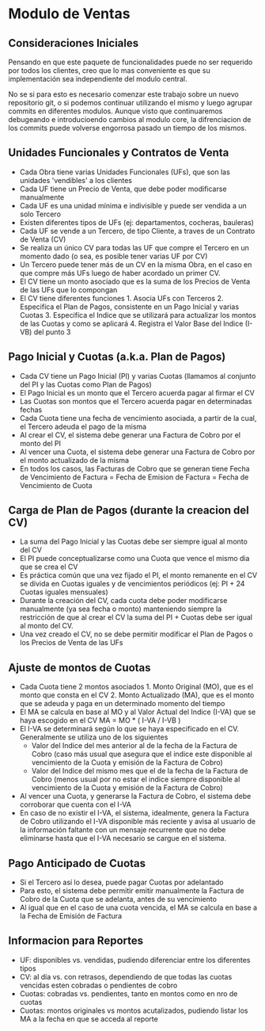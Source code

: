 # Modulo de Ventas #


## Consideraciones Iniciales ##

Pensando en que este paquete de funcionalidades puede no ser requerido por
todos los clientes, creo que lo mas conveniente es que su implementación sea
independiente del modulo central.

No se si para esto es necesario comenzar este trabajo sobre un nuevo
repositorio git, o si podemos continuar utilizando el mismo y luego agrupar
commits en diferentes modulos. Aunque visto que continuaremos debugeando e
introducioendo cambios al modulo core, la difrenciacion de los commits puede
volverse engorrosa pasado un tiempo de los mismos.

## Unidades Funcionales y Contratos de Venta ##

- Cada Obra tiene varias Unidades Funcionales (UFs), que son las unidades
  'vendibles' a los clientes
- Cada UF tiene un Precio de Venta, que debe poder modificarse manualmente
- Cada UF es una unidad mínima e indivisible y puede ser vendida a un solo
  Tercero
- Existen diferentes tipos de UFs (ej: departamentos, cocheras, bauleras)
- Cada UF se vende a un Tercero, de tipo Cliente, a traves de un Contrato de
  Venta (CV)
- Se realiza un único CV para todas las UF que compre el Tercero en un momento
  dado (o sea, es posible tener varias UF por CV)
- Un Tercero puede tener más de un CV en la misma Obra, en el caso en que
  compre más UFs luego de haber acordado un primer CV.
- El CV tiene un monto asociado que es la suma de los Precios de Venta de las
  UFs que lo compongan
- El CV tiene diferentes funciones 1. Asocia UFs con Terceros 2. Especifíca el
  Plan de Pagos, consistente en un Pago Inicial y varias Cuotas 3. Especifíca
  el Indice que se utilizará para actualizar los montos de las Cuotas y como se
  aplicará 4. Registra el Valor Base del Indice (I-VB) del punto 3


## Pago Inicial y Cuotas (a.k.a. Plan de Pagos) ##

- Cada CV tiene un Pago Inicial (PI) y varias Cuotas (llamamos al conjunto del
  PI y las Cuotas como Plan de Pagos)
- El Pago Inicial es un monto que el Tercero acuerda pagar al firmar el CV
- Las Cuotas son montos que el Tercero acuerda pagar en determinadas fechas
- Cada Cuota tiene una fecha de vencimiento asociada, a partir de la cual, el
  Tercero adeuda el pago de la misma
- Al crear el CV, el sistema debe generar una Factura de Cobro por el monto del
  PI
- Al vencer una Cuota, el sistema debe generar una Factura de Cobro por el
  monto actualizado de la misma
- En todos los casos, las Facturas de Cobro que se generan tiene Fecha de
  Vencimiento de Factura = Fecha de Emision de Factura = Fecha de Vencimiento
  de Cuota


## Carga de Plan de Pagos (durante la creacion del CV) ##

- La suma del Pago Inicial y las Cuotas debe ser siempre igual al monto del CV
- El PI puede conceptualizarse como una Cuota que vence el mismo dia que se
  crea el CV
- Es práctica común que una vez fijado el PI, el monto remanente en el CV se
  divida en Cuotas iguales y de vencimientos periódicos (ej: PI + 24 Cuotas
  iguales mensuales)
- Durante la creación del CV, cada cuota debe poder modificarse manualmente (ya
  sea fecha o monto) manteniendo siempre la restricción de que al crear el CV
  la suma del PI + Cuotas debe ser igual al monto del CV.
- Una vez creado el CV, no se debe permitir modificar el Plan de Pagos o los
  Precios de Venta de las UFs


## Ajuste de montos de Cuotas ##

- Cada Cuota tiene 2 montos asociados 1. Monto Original (MO), que es el monto
  que consta en el CV 2. Monto Actualizado (MA), que es el monto que se adeuda
  y paga en un determinado momento del tiempo
- El MA se calcula en base al MO y al Valor Actual del Indice (I-VA) que se
  haya escogido en el CV MA = MO * ( I-VA / I-VB )
- El I-VA se determinará según lo que se haya especificado en el CV.
  Generalmente se utiliza uno de los siguientes
  - Valor del Indice del mes anterior al de la fecha de la Factura de Cobro
    (caso más usual que asegura que el indice este disponible al vencimiento de
    la Cuota y emisión de la Factura de Cobro)
  - Valor del Indice del mismo mes que el de la fecha de la Factura de Cobro
    (menos usual por no estar el indice siempre disponible al vencimiento de la
    Cuota y emisión de la Factura de Cobro)
- Al vencer una Cuota, y generarse la Factura de Cobro, el sistema debe
  corroborar que cuenta con el I-VA
- En caso de no existir el I-VA, el sistema, idealmente, genera la Factura de
  Cobro utilizando el I-VA disponible más reciente y avisa al usuario de la
  información faltante con un mensaje recurrente que no debe eliminarse hasta que
  el I-VA necesario se cargue en el sistema.


## Pago Anticipado de Cuotas ##

- Si el Tercero así lo desea, puede pagar Cuotas por adelantado
- Para esto, el sistema debe permitir emitir manualmente la Factura de Cobro de
  la Cuota que se adelanta, antes de su vencimiento
- Al igual que en el caso de una cuota vencida, el MA se calcula en base a la
  Fecha de Emisión de Factura


## Informacion para Reportes ##

- UF: disponibles vs. vendidas, pudiendo diferenciar entre los diferentes tipos
- CV: al día vs. con retrasos, dependiendo de que todas las cuotas vencidas
  esten cobradas o pendientes de cobro
- Cuotas: cobradas vs. pendientes, tanto en montos como en nro de cuotas
- Cuotas: montos originales vs montos acutalizados, pudiendo listar los MA a la
  fecha en que se acceda al reporte

